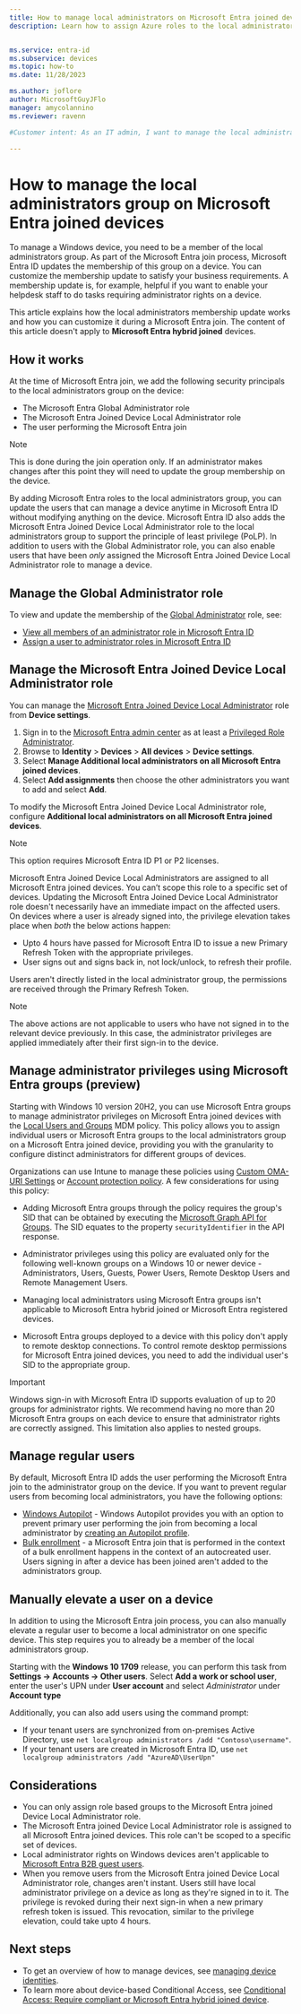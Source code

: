 ```yaml
---
title: How to manage local administrators on Microsoft Entra joined devices
description: Learn how to assign Azure roles to the local administrators group of a Windows device.


ms.service: entra-id
ms.subservice: devices
ms.topic: how-to
ms.date: 11/28/2023

ms.author: joflore
author: MicrosoftGuyJFlo
manager: amycolannino
ms.reviewer: ravenn

#Customer intent: As an IT admin, I want to manage the local administrators group assignment during a Microsoft Entra join, so that I can control who can manage Microsoft Entra joined devices

---
```

# How to manage the local administrators group on Microsoft Entra joined devices

To manage a Windows device, you need to be a member of the local administrators group. As part of the Microsoft Entra join process, Microsoft Entra ID updates the membership of this group on a device. You can customize the membership update to satisfy your business requirements. A membership update is, for example, helpful if you want to enable your helpdesk staff to do tasks requiring administrator rights on a device.

This article explains how the local administrators membership update works and how you can customize it during a Microsoft Entra join. The content of this article doesn't apply to **Microsoft Entra hybrid joined** devices.

## How it works

At the time of Microsoft Entra join, we add the following security principals to the local administrators group on the device:

- The Microsoft Entra Global Administrator role
- The Microsoft Entra Joined Device Local Administrator role 
- The user performing the Microsoft Entra join   

> [!NOTE]
> This is done during the join operation only. If an administrator makes changes after this point they will need to update the group membership on the device.

By adding Microsoft Entra roles to the local administrators group, you can update the users that can manage a device anytime in Microsoft Entra ID without modifying anything on the device. Microsoft Entra ID also adds the Microsoft Entra Joined Device Local Administrator role to the local administrators group to support the principle of least privilege (PoLP). In addition to users with the Global Administrator role, you can also enable users that have been *only* assigned the Microsoft Entra Joined Device Local Administrator role to manage a device. 

## Manage the Global Administrator role

To view and update the membership of the [Global Administrator](~/identity/role-based-access-control/permissions-reference.md#global-administrator) role, see:

- [View all members of an administrator role in Microsoft Entra ID](~/identity/role-based-access-control/manage-roles-portal.md)
- [Assign a user to administrator roles in Microsoft Entra ID](~/fundamentals/how-subscriptions-associated-directory.md)

## Manage the Microsoft Entra Joined Device Local Administrator role 

You can manage the [Microsoft Entra Joined Device Local Administrator](~/identity/role-based-access-control/permissions-reference.md#microsoft-entra-joined-device-local-administrator) role from **Device settings**. 

1. Sign in to the [Microsoft Entra admin center](https://entra.microsoft.com) as at least a [Privileged Role Administrator](~/identity/role-based-access-control/permissions-reference.md#privileged-role-administrator).
1. Browse to **Identity** > **Devices** > **All devices** > **Device settings**.
1. Select **Manage Additional local administrators on all Microsoft Entra joined devices**.
1. Select **Add assignments** then choose the other administrators you want to add and select **Add**.

To modify the Microsoft Entra Joined Device Local Administrator role, configure **Additional local administrators on all Microsoft Entra joined devices**.  

> [!NOTE]
> This option requires Microsoft Entra ID P1 or P2 licenses. 

Microsoft Entra Joined Device Local Administrators are assigned to all Microsoft Entra joined devices. You can’t scope this role to a specific set of devices. Updating the Microsoft Entra Joined Device Local Administrator role doesn't necessarily have an immediate impact on the affected users. On devices where a user is already signed into, the privilege elevation takes place when *both* the below actions happen:

- Upto 4 hours have passed for Microsoft Entra ID to issue a new Primary Refresh Token with the appropriate privileges. 
- User signs out and signs back in, not lock/unlock, to refresh their profile.

Users aren't directly listed in the local administrator group, the permissions are received through the Primary Refresh Token. 

> [!NOTE]
> The above actions are not applicable to users who have not signed in to the relevant device previously. In this case, the administrator privileges are applied immediately after their first sign-in to the device. 

<a name='manage-administrator-privileges-using-azure-ad-groups-preview'></a>

## Manage administrator privileges using Microsoft Entra groups (preview)

Starting with Windows 10 version 20H2, you can use Microsoft Entra groups to manage administrator privileges on Microsoft Entra joined devices with the [Local Users and Groups](/windows/client-management/mdm/policy-csp-localusersandgroups) MDM policy. This policy allows you to assign individual users or Microsoft Entra groups to the local administrators group on a Microsoft Entra joined device, providing you with the granularity to configure distinct administrators for different groups of devices. 

Organizations can use Intune to manage these policies using [Custom OMA-URI Settings](/mem/intune/configuration/custom-settings-windows-10) or [Account protection policy](/mem/intune/protect/endpoint-security-account-protection-policy). A few considerations for using this policy:

- Adding Microsoft Entra groups through the policy requires the group's SID that can be obtained by executing the [Microsoft Graph API for Groups](/graph/api/resources/group). The SID equates to the property `securityIdentifier` in the API response.

- Administrator privileges using this policy are evaluated only for the following well-known groups on a Windows 10 or newer device - Administrators, Users, Guests, Power Users, Remote Desktop Users and Remote Management Users. 

- Managing local administrators using Microsoft Entra groups isn't applicable to Microsoft Entra hybrid joined or Microsoft Entra registered devices.

- Microsoft Entra groups deployed to a device with this policy don't apply to remote desktop connections. To control remote desktop permissions for Microsoft Entra joined devices, you need to add the individual user's SID to the appropriate group. 

> [!IMPORTANT]
> Windows sign-in with Microsoft Entra ID supports evaluation of up to 20 groups for administrator rights. We recommend having no more than 20 Microsoft Entra groups on each device to ensure that administrator rights are correctly assigned. This limitation also applies to nested groups. 

## Manage regular users

By default, Microsoft Entra ID adds the user performing the Microsoft Entra join to the administrator group on the device. If you want to prevent regular users from becoming local administrators, you have the following options:

- [Windows Autopilot](/autopilot/windows-autopilot) -
Windows Autopilot provides you with an option to prevent primary user performing the join from becoming a local administrator by [creating an Autopilot profile](/autopilot/enrollment-autopilot#create-an-autopilot-deployment-profile).
- [Bulk enrollment](/mem/intune/enrollment/windows-bulk-enroll) - a Microsoft Entra join that is performed in the context of a bulk enrollment happens in the context of an autocreated user. Users signing in after a device has been joined aren't added to the administrators group.   

## Manually elevate a user on a device 

In addition to using the Microsoft Entra join process, you can also manually elevate a regular user to become a local administrator on one specific device. This step requires you to already be a member of the local administrators group. 

Starting with the **Windows 10 1709** release, you can perform this task from **Settings -> Accounts -> Other users**. Select **Add a work or school user**, enter the user's UPN under **User account** and select *Administrator* under **Account type**  
 
Additionally, you can also add users using the command prompt:

- If your tenant users are synchronized from on-premises Active Directory, use `net localgroup administrators /add "Contoso\username"`.
- If your tenant users are created in Microsoft Entra ID, use `net localgroup administrators /add "AzureAD\UserUpn"`

## Considerations 

- You can only assign role based groups to the Microsoft Entra joined Device Local Administrator role.
- The Microsoft Entra joined Device Local Administrator role is assigned to all Microsoft Entra joined devices. This role can't be scoped to a specific set of devices.
- Local administrator rights on Windows devices aren't applicable to [Microsoft Entra B2B guest users](~/external-id/what-is-b2b.md).
- When you remove users from the Microsoft Entra joined Device Local Administrator role, changes aren't instant. Users still have local administrator privilege on a device as long as they're signed in to it. The privilege is revoked during their next sign-in when a new primary refresh token is issued. This revocation, similar to the privilege elevation, could take upto 4 hours.

## Next steps

- To get an overview of how to manage devices, see [managing device identities](manage-device-identities.md).
- To learn more about device-based Conditional Access, see [Conditional Access: Require compliant or Microsoft Entra hybrid joined device](~/identity/conditional-access/howto-conditional-access-policy-compliant-device.md).
